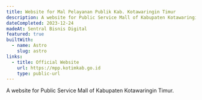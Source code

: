 ```yaml
---
title: Website for Mal Pelayanan Publik Kab. Kotawaringin Timur
description: A website for Public Service Mall of Kabupaten Kotawaringin Timur.
dateCompleted: 2023-12-24
madeAt: Sentral Bisnis Digital
featured: true
builtWith:
  - name: Astro
    slug: astro
links:
  - title: Official Website
    url: https://mpp.kotimkab.go.id
    type: public-url
---
```

A website for Public Service Mall of Kabupaten Kotawaringin Timur.
